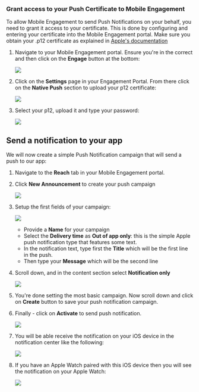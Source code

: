 ### <a name="grant-access-to-your-push-certificate-to-mobile-engagement"></a>Grant access to your Push Certificate to Mobile Engagement
To allow Mobile Engagement to send Push Notifications on your behalf, you need to grant it access to your certificate. This is done by configuring and entering your certificate into the Mobile Engagement portal. Make sure you obtain your .p12 certificate as explained in [Apple's documentation](https://developer.apple.com/library/prerelease/ios/documentation/IDEs/Conceptual/AppDistributionGuide/AddingCapabilities/AddingCapabilities.html#//apple_ref/doc/uid/TP40012582-CH26-SW6)

1. Navigate to your Mobile Engagement portal. Ensure you're in the correct and then click on the **Engage** button at the bottom:
   
    ![](https://docstestmedia1.blob.core.windows.net/azure-media/includes/media/mobile-engagement-ios-send-push/engage-button.png)
2. Click on the **Settings** page in your Engagement Portal. From there click on the **Native Push** section to upload your p12 certificate:
   
    ![](https://docstestmedia1.blob.core.windows.net/azure-media/includes/media/mobile-engagement-ios-send-push/engagement-portal.png)
3. Select your p12, upload it and type your password:
   
    ![](https://docstestmedia1.blob.core.windows.net/azure-media/includes/media/mobile-engagement-ios-send-push/native-push-settings.png)

## <a id="send"></a>Send a notification to your app
We will now create a simple Push Notification campaign that will send a push to our app:

1. Navigate to the **Reach** tab in your Mobile Engagement portal.
2. Click **New Announcement** to create your push campaign
   
    ![](https://docstestmedia1.blob.core.windows.net/azure-media/includes/media/mobile-engagement-ios-send-push/new-announcement.png)
3. Setup the first fields of your campaign:
   
    ![](https://docstestmedia1.blob.core.windows.net/azure-media/includes/media/mobile-engagement-ios-send-push/campaign-first-params.png)
   
   * Provide a **Name** for your campaign 
   * Select the **Delivery time** as **Out of app only**: this is the simple Apple push notification type that features some text.
   * In the notification text, type first the **Title** which will be the first line in the push.
   * Then type your **Message** which will be the second line
4. Scroll down, and in the content section select **Notification only**
   
    ![](https://docstestmedia1.blob.core.windows.net/azure-media/includes/media/mobile-engagement-ios-send-push/campaign-content.png)
5. You're done setting the most basic campaign. Now scroll down and click on **Create** button to save your push notification campaign. 
6. Finally - click on **Activate** to send push notification. 
   
    ![](https://docstestmedia1.blob.core.windows.net/azure-media/includes/media/mobile-engagement-ios-send-push/campaign-activate.png)
7. You will be able receive the notification on your iOS device in the notification center like the following:
   
    ![](https://docstestmedia1.blob.core.windows.net/azure-media/includes/media/mobile-engagement-ios-send-push/iphone-notification.png)
8. If you have an Apple Watch paired with this iOS device then you will see the notification on your Apple Watch:
   
    ![](https://docstestmedia1.blob.core.windows.net/azure-media/includes/media/mobile-engagement-ios-send-push/apple-watch.png)










